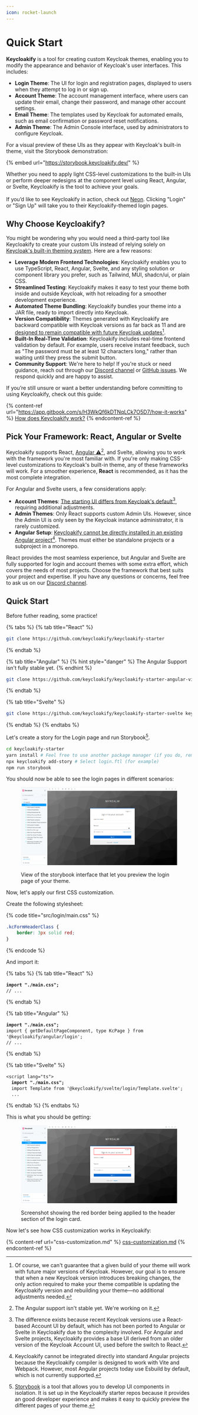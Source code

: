```yaml
---
icon: rocket-launch
---
```


# Quick Start

**Keycloakify** is a tool for creating custom Keycloak themes, enabling you to modify the appearance and behavior of Keycloak's user interfaces. This includes:

* **Login Theme**: The UI for login and registration pages, displayed to users when they attempt to log in or sign up.
* **Account Theme**: The account management interface, where users can update their email, change their password, and manage other account settings.
* **Email Theme**: The templates used by Keycloak for automated emails, such as email confirmation or password reset notifications.
* **Admin Theme**: The Admin Console interface, used by administrators to configure Keycloak.

For a visual preview of these UIs as they appear with Keycloak's built-in theme, visit the Storybook demonstration:

{% embed url="https://storybook.keycloakify.dev/" %}

Whether you need to apply light CSS-level customizations to the built-in UIs or perform deeper redesigns at the component level using React, Angular, or Svelte, Keycloakify is the tool to achieve your goals.\
\
If you’d like to see Keycloakify in action, check out [Neon](https://neon.tech/). Clicking "Login" or "Sign Up" will take you to their Keycloakify-themed login pages.

## Why Choose Keycloakify?

You might be wondering why you would need a third-party tool like Keycloakify to create your custom UIs instead of relying solely on [Keycloak's built-in theming system](https://www.keycloak.org/docs/latest/server_development/#_themes). Here are a few reasons:

* **Leverage Modern Frontend Technologies**: Keycloakify enables you to use TypeScript, React, Angular, Svelte, and any styling solution or component library you prefer, such as Tailwind, MUI, shadcn/ui, or plain CSS.
* **Streamlined Testing**: Keycloakify makes it easy to test your theme both inside and outside Keycloak, with hot reloading for a smoother development experience.
* **Automated Theme Bundling**: Keycloakify bundles your theme into a JAR file, ready to import directly into Keycloak.
* **Version Compatibility**: Themes generated with Keycloakify are backward compatible with Keycloak versions as far back as 11 and are [designed to remain compatible with future Keycloak updates](#user-content-fn-1)[^1].
* **Built-In Real-Time Validation**: Keycloakify includes real-time frontend validation by default. For example, users receive instant feedback, such as "The password must be at least 12 characters long," rather than waiting until they press the submit button.
* **Community Support**: We're here to help! If you're stuck or need guidance, reach out through our [Discord channel](https://discord.gg/kYFZG7fQmn) or [GitHub issues](https://github.com/keycloakify/keycloakify/issues/new). We respond quickly and are happy to assist.

If you’re still unsure or want a better understanding before committing to using Keycloakify, check out this guide:

{% content-ref url="https://app.gitbook.com/s/H3WkQf6kDTNqLCk7O5D7/how-it-works" %}
[How does Keycloakify work?](https://app.gitbook.com/s/H3WkQf6kDTNqLCk7O5D7/how-it-works)
{% endcontent-ref %}

## Pick Your Framework: React, Angular or Svelte

Keycloakify supports React, [Angular ⚠️](#user-content-fn-2)[^2], and Svelte, allowing you to work with the framework you're most familiar with. If you're only making CSS-level customizations to Keycloak's built-in theme, any of these frameworks will work. For a smoother experience, **React** is recommended, as it has the most complete integration.

For Angular and Svelte users, a few considerations apply:

* **Account Themes**: [The starting UI differs from Keycloak's default](#user-content-fn-3)[^3], requiring additional adjustments.
* **Admin Themes**: Only React supports custom Admin UIs. However, since the Admin UI is only seen by the Keycloak instance administrator, it is rarely customized.
* **Angular Setup**: [Keycloakify cannot be directly installed in an existing Angular project](#user-content-fn-4)[^4]. Themes must either be standalone projects or a subproject in a monorepo.

React provides the most seamless experience, but Angular and Svelte are fully supported for login and account themes with some extra effort, which covers the needs of most projects. Choose the framework that best suits your project and expertise. If you have any questions or concerns, feel free to ask us on our [Discord channel](https://discord.gg/kYFZG7fQmn).

## Quick Start

Before futher reading, some practice!

{% tabs %}
{% tab title="React" %}
```bash
git clone https://github.com/keycloakify/keycloakify-starter
```
{% endtab %}

{% tab title="Angular" %}
{% hint style="danger" %}
The Angular Support isn't fully stable yet.&#x20;
{% endhint %}

```bash
git clone https://github.com/keycloakify/keycloakify-starter-angular-vite keycloakify-starter
```
{% endtab %}

{% tab title="Svelte" %}
```bash
git clone https://github.com/keycloakify/keycloakify-starter-svelte keycloakify-starter
```
{% endtab %}
{% endtabs %}

Let's create a story for the Login page and run Storybook[^5].

```bash
cd keycloakify-starter
yarn install # Feel free to use another package manager (if you do, remove the .yarn.lock)
npx keycloakify add-story # Select login.ftl (for example)
npm run storybook 
```

You should now be able to see the login pages in different scenarios:

<figure><img src=".gitbook/assets/grafik (2).png" alt=""><figcaption><p>View of the storybook interface that let you preview the login page of your theme.</p></figcaption></figure>

Now, let's apply our first CSS customization.

Create the following stylesheet:

{% code title="src/login/main.css" %}
```css
.kcFormHeaderClass {
    border: 3px solid red;
}
```
{% endcode %}

And import it:

{% tabs %}
{% tab title="React" %}
<pre class="language-tsx" data-title="src/login/KcPage.tsx"><code class="lang-tsx"><strong>import "./main.css";
</strong>// ...
</code></pre>
{% endtab %}

{% tab title="Angular" %}
<pre class="language-typescript" data-title="src/login/KcPage.ts"><code class="lang-typescript"><strong>import "./main.css";
</strong>import { getDefaultPageComponent, type KcPage } from '@keycloakify/angular/login';
// ...
</code></pre>
{% endtab %}

{% tab title="Svelte" %}
<pre class="language-html" data-title="src/login/KcPage.svelte"><code class="lang-html">&#x3C;script lang="ts">
<strong>  import "./main.css";
</strong>  import Template from '@keycloakify/svelte/login/Template.svelte';
  ...
</code></pre>
{% endtab %}
{% endtabs %}

This is what you should be getting: &#x20;

<figure><img src=".gitbook/assets/grafik (3).png" alt=""><figcaption><p>Screenshot showing the red border being applied to the header section of the login card.</p></figcaption></figure>

Now let's see how CSS customization works in Keycloakify:

{% content-ref url="css-customization.md" %}
[css-customization.md](css-customization.md)
{% endcontent-ref %}

[^1]: Of course, we can't guarantee that a given build of your theme will work with future major versions of Keycloak. However, our goal is to ensure that when a new Keycloak version introduces breaking changes, the only action required to make your theme compatible is updating the Keycloakify version and rebuilding your theme—no additional adjustments needed.

[^2]: The Angular support isn't stable yet. We're working on it.

[^3]: The difference exists because recent Keycloak versions use a React-based Account UI by default, which has not been ported to Angular or Svelte in Keycloakify due to the complexity involved. For Angular and Svelte projects, Keycloakify provides a base UI derived from an older version of the Keycloak Account UI, used before the switch to React.

[^4]: Keycloakify cannot be integrated directly into standard Angular projects because the Keycloakify compiler is designed to work with Vite and Webpack. However, most Angular projects today use Esbuild by default, which is not currently supported.

[^5]: [Storybook](https://storybook.js.org/) is a tool that allows you to develop UI components in isolation. It is set up in the Keycloakify starter repos because it provides an good developer experience and makes it easy to quickly preview the different pages of your theme.
